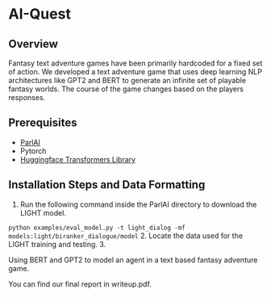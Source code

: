 # AI-Quest

## Overview

Fantasy text adventure games have been primarily hardcoded for a fixed set of action. We developed a text adventure game that uses deep learning NLP architectures like GPT2 and BERT to generate an infinite set of playable fantasy worlds. The course of the game changes based on the players responses.

## Prerequisites

* [ParlAI](https://github.com/facebookresearch/ParlAI)
* Pytorch
* [Huggingface Transformers Library](https://github.com/huggingface/transformers)

## Installation Steps and Data Formatting
1. Run the following command inside the ParlAI directory to download the LIGHT model.

`python examples/eval_model.py -t light_dialog -mf models:light/biranker_dialogue/model`
2. Locate the data used for the LIGHT training and testing.
3. 


Using BERT and GPT2 to model an agent in a text based fantasy adventure game.

You can find our final report in writeup.pdf. 
